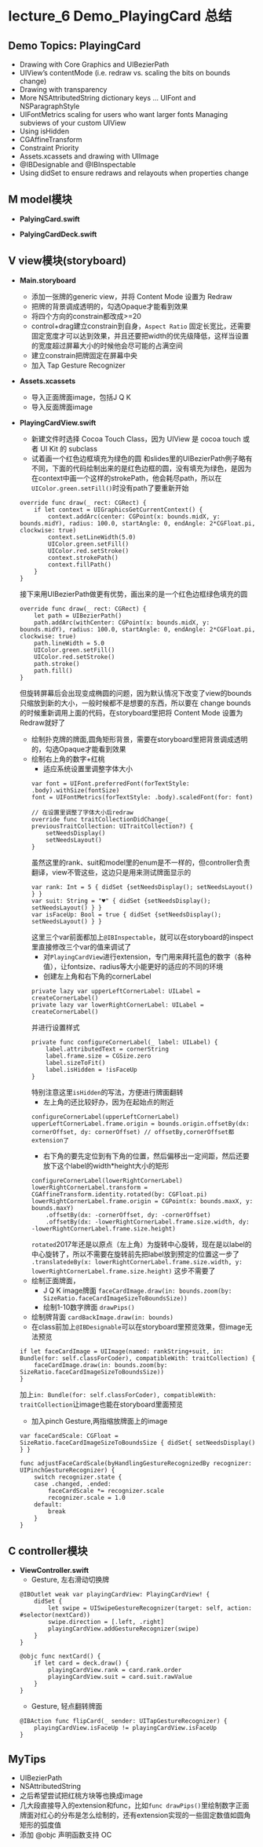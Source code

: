 # lecture_6 Demo_PlayingCard 总结
## Demo Topics: PlayingCard
- Drawing with Core Graphics and UIBezierPath
- UIView’s contentMode (i.e. redraw vs. scaling the bits on bounds change)
- Drawing with transparency
- More NSAttributedString dictionary keys ... UIFont and NSParagraphStyle
- UIFontMetrics scaling for users who want larger fonts Managing subviews of your custom UIView
- Using isHidden
- CGAffineTransform
- Constraint Priority
- Assets.xcassets and drawing with UIImage
- @IBDesignable and @IBInspectable
- Using didSet to ensure redraws and relayouts when properties change

## M model模块
- **PalyingCard.swift**

- **PalyingCardDeck.swift**

## V view模块(storyboard)
- **Main.storyboard**
    + 添加一张牌的generic view，并将 Content Mode 设置为 Redraw
    + 把牌的背景调成透明的，勾选Opaque才能看到效果
    + 将四个方向的constrain都改成>=20
    + control+drag建立constrain到自身，`Aspect Ratio` 固定长宽比，还需要固定宽度才可以达到效果，并且还要把width的优先级降低，这样当设置的宽度超过屏幕大小的时候他会尽可能的占满空间
    + 建立constrain把牌固定在屏幕中央
    + 加入 Tap Gesture Recognizer

- **Assets.xcassets**
    + 导入正面牌面image，包括J Q K
    + 导入反面牌面image

- **PlayingCardView.swift**
    + 新建文件时选择 Cocoa Touch Class，因为 UIView 是 cocoa touch 或者 UI Kit 的 subclass
    + 试着画一个红色边框填充为绿色的圆
    和slides里的UIBezierPath例子略有不同，下面的代码绘制出来的是红色边框的圆，没有填充为绿色，是因为在context中画一个这样的strokePath，他会耗尽path，所以在`UIColor.green.setFill()`时没有path了要重新开始
    ```
    override func draw(_ rect: CGRect) {
        if let context = UIGraphicsGetCurrentContext() {
            context.addArc(center: CGPoint(x: bounds.midX, y: bounds.midY), radius: 100.0, startAngle: 0, endAngle: 2*CGFloat.pi, clockwise: true)
            context.setLineWidth(5.0)
            UIColor.green.setFill()
            UIColor.red.setStroke()
            context.strokePath()
            context.fillPath()
        }
    }
    ```
    接下来用UIBezierPath做更有优势，画出来的是一个红色边框绿色填充的圆
    ```
    override func draw(_ rect: CGRect) {
        let path = UIBezierPath()
        path.addArc(withCenter: CGPoint(x: bounds.midX, y: bounds.midY), radius: 100.0, startAngle: 0, endAngle: 2*CGFloat.pi, clockwise: true)
        path.lineWidth = 5.0
        UIColor.green.setFill()
        UIColor.red.setStroke()
        path.stroke()
        path.fill()
    }
    ```
    但旋转屏幕后会出现变成椭圆的问题，因为默认情况下改变了view的bounds只缩放到新的大小，一般时候都不是想要的东西，所以要在 change bounds 的时候重新调用上面的代码，在storyboard里把将 Content Mode 设置为 Redraw就好了
    + 绘制扑克牌的牌面,圆角矩形背景，需要在storyboard里把背景调成透明的，勾选Opaque才能看到效果
    + 绘制右上角的数字+红桃
        * 适应系统设置里调整字体大小
        ```
        var font = UIFont.preferredFont(forTextStyle: .body).withSize(fontSize)
        font = UIFontMetrics(forTextStyle: .body).scaledFont(for: font)
        ```
        ```
        // 在设置里调整了字体大小后redraw
        override func traitCollectionDidChange(_ previousTraitCollection: UITraitCollection?) {
            setNeedsDisplay()
            setNeedsLayout()
        }
        ```
        虽然这里的rank、suit和model里的enum是不一样的，但controller负责翻译，view不管这些，这边只是用来测试牌面显示的
        ```
        var rank: Int = 5 { didSet {setNeedsDisplay(); setNeedsLayout() } }
        var suit: String = "♥️" { didSet {setNeedsDisplay(); setNeedsLayout() } }
        var isFaceUp: Bool = true { didSet {setNeedsDisplay(); setNeedsLayout() } }
        ```
        这里三个var前面都加上`@IBInspectable`，就可以在storyboard的inspect里直接修改三个var的值来调试了
        * 对`PlayingCardView`进行extension，专门用来拜托蓝色的数字（各种值），让fontsize、radius等大小能更好的适应的不同的环境
        * 创建左上角和右下角的cornerLabel
        ```
        private lazy var upperLeftCornerLabel: UILabel = createCornerLabel()
        private lazy var lowerRightCornerLabel: UILabel = createCornerLabel()
        ```
        并进行设置样式
        ```
        private func configureCornerLabel(_ label: UILabel) {
            label.attributedText = cornerString
            label.frame.size = CGSize.zero
            label.sizeToFit()
            label.isHidden = !isFaceUp
        }
        ```
        特别注意这里`isHidden`的写法，方便进行牌面翻转
        * 左上角的还比较好办，因为在起始点的附近
        ```
        configureCornerLabel(upperLeftCornerLabel)
        upperLeftCornerLabel.frame.origin = bounds.origin.offsetBy(dx: cornerOffset, dy: cornerOffset) // offsetBy,cornerOffset都extension了
        ```
        * 右下角的要先定位到有下角的位置，然后偏移出一定间距，然后还要放下这个label的width*height大小的矩形
        ```
        configureCornerLabel(lowerRightCornerLabel)
        lowerRightCornerLabel.transform = CGAffineTransform.identity.rotated(by: CGFloat.pi)
        lowerRightCornerLabel.frame.origin = CGPoint(x: bounds.maxX, y: bounds.maxY)
            .offsetBy(dx: -cornerOffset, dy: -cornerOffset)
            .offsetBy(dx: -lowerRightCornerLabel.frame.size.width, dy: -lowerRightCornerLabel.frame.size.height)
        ```
        `rotated`2017年还是以原点（左上角）为旋转中心旋转，现在是以label的中心旋转了，所以不需要在旋转前先把label放到预定的位置这一步了
        `.translatedeBy(x: lowerRightCornerLabel.frame.size.width, y: lowerRightCornerLabel.frame.size.height)` 这步不需要了
    + 绘制正面牌面，
        * J Q K image牌面 `faceCardImage.draw(in: bounds.zoom(by: SizeRatio.faceCardImageSizeToBoundsSize))`
        * 绘制1-10数字牌面 `drawPips()`
    + 绘制牌背面 `cardBackImage.draw(in: bounds)`
    + 在class前加上`@IBDesignable`可以在storyboard里预览效果，但image无法预览
    ```
    if let faceCardImage = UIImage(named: rankString+suit, in: Bundle(for: self.classForCoder), compatibleWith: traitCollection) {
        faceCardImage.draw(in: bounds.zoom(by: SizeRatio.faceCardImageSizeToBoundsSize))
    }
    ```
    加上`in: Bundle(for: self.classForCoder), compatibleWith: traitCollection`让image也能在storyboard里面预览
    + 加入pinch Gesture,两指缩放牌面上的image
    ```
    var faceCardScale: CGFloat = SizeRatio.faceCardImageSizeToBoundsSize { didSet{ setNeedsDisplay() } }
    
    func adjustFaceCardScale(byHandlingGestureRecognizedBy recognizer: UIPinchGestureRecognizer) {
        switch recognizer.state {
        case .changed, .ended:
            faceCardScale *= recognizer.scale
            recognizer.scale = 1.0
        default:
            break
        }
    }
    ```


## C controller模块
- **ViewController.swift**
    + Gesture, 左右滑动切换牌
    ```
    @IBOutlet weak var playingCardView: PlayingCardView! {
        didSet {
            let swipe = UISwipeGestureRecognizer(target: self, action: #selector(nextCard))
            swipe.direction = [.left, .right]
            playingCardView.addGestureRecognizer(swipe)
        }
    }
    
    @objc func nextCard() {
        if let card = deck.draw() {
            playingCardView.rank = card.rank.order
            playingCardView.suit = card.suit.rawValue
        }
    }
    ```
    - Gesture, 轻点翻转牌面
    ```
    @IBAction func flipCard(_ sender: UITapGestureRecognizer) {
        playingCardView.isFaceUp != playingCardView.isFaceUp
    }
    ```

## MyTips
- UIBezierPath
- NSAttributedString
- 之后希望尝试把红桃方块等也换成image
- 几大段直接导入的extension和func，比如`func drawPips()`里绘制数字正面牌面对红心的分布是怎么绘制的，还有extension实现的一些固定数值如圆角矩形的弧度值
- 添加 @objc 声明函数支持 OC